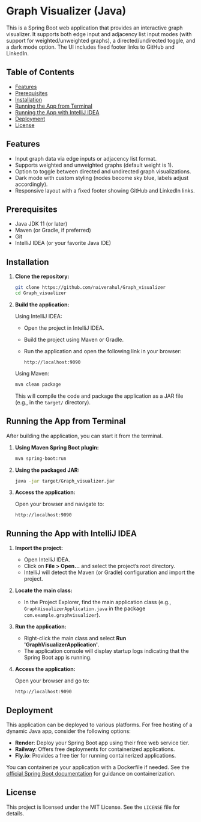 # Graph Visualizer (Java)

This is a Spring Boot web application that provides an interactive graph visualizer. It supports both edge input and adjacency list input modes (with support for weighted/unweighted graphs), a directed/undirected toggle, and a dark mode option. The UI includes fixed footer links to GitHub and LinkedIn.

## Table of Contents

- [Features](#features)
- [Prerequisites](#prerequisites)
- [Installation](#installation)
- [Running the App from Terminal](#running-the-app-from-terminal)
- [Running the App with IntelliJ IDEA](#running-the-app-with-intellij-idea)
- [Deployment](#deployment)
- [License](#license)

## Features

- Input graph data via edge inputs or adjacency list format.
- Supports weighted and unweighted graphs (default weight is 1).
- Option to toggle between directed and undirected graph visualizations.
- Dark mode with custom styling (nodes become sky blue, labels adjust accordingly).
- Responsive layout with a fixed footer showing GitHub and LinkedIn links.

## Prerequisites

- Java JDK 11 (or later)
- Maven (or Gradle, if preferred)  
- Git
- IntelliJ IDEA (or your favorite Java IDE)

## Installation

1. **Clone the repository:**

   ```bash
   git clone https://github.com/naiverahul/Graph_visualizer
   cd Graph_visualizer
   ```

2. **Build the application:**

   Using IntelliJ IDEA:
   - Open the project in IntelliJ IDEA.
   - Build the project using Maven or Gradle.
   - Run the application and open the following link in your browser:
     
     ```
     http://localhost:9090
     ```

   Using Maven:
   
   ```bash
   mvn clean package
   ```

   This will compile the code and package the application as a JAR file (e.g., in the `target/` directory).

## Running the App from Terminal

After building the application, you can start it from the terminal.

1. **Using Maven Spring Boot plugin:**

   ```bash
   mvn spring-boot:run
   ```

2. **Using the packaged JAR:**

   ```bash
   java -jar target/Graph_visualizer.jar
   ```

3. **Access the application:**

   Open your browser and navigate to:

   ```
   http://localhost:9090
   ```

## Running the App with IntelliJ IDEA

1. **Import the project:**
   - Open IntelliJ IDEA.
   - Click on **File > Open...** and select the project’s root directory.
   - IntelliJ will detect the Maven (or Gradle) configuration and import the project.

2. **Locate the main class:**
   - In the Project Explorer, find the main application class (e.g., `GraphVisualizerApplication.java` in the package `com.example.graphvisualizer`).

3. **Run the application:**
   - Right-click the main class and select **Run 'GraphVisualizerApplication'**.
   - The application console will display startup logs indicating that the Spring Boot app is running.

4. **Access the application:**

   Open your browser and go to:

   ```
   http://localhost:9090
   ```

## Deployment

This application can be deployed to various platforms. For free hosting of a dynamic Java app, consider the following options:

- **Render**: Deploy your Spring Boot app using their free web service tier.
- **Railway**: Offers free deployments for containerized applications.
- **Fly.io**: Provides a free tier for running containerized applications.

You can containerize your application with a Dockerfile if needed. See the [official Spring Boot documentation](https://spring.io/guides/gs/spring-boot-docker/) for guidance on containerization.

## License

This project is licensed under the MIT License. See the `LICENSE` file for details.

